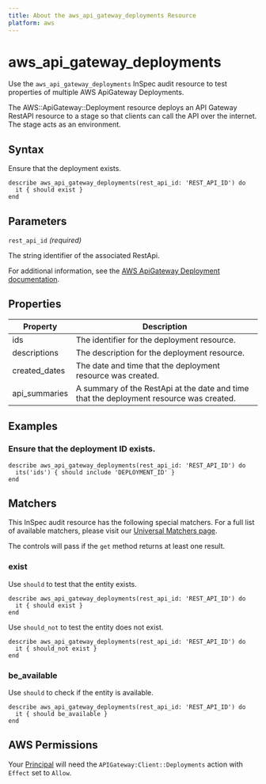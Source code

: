 ```yaml
---
title: About the aws_api_gateway_deployments Resource
platform: aws
---
```


# aws\_api\_gateway\_deployments

Use the `aws_api_gateway_deployments` InSpec audit resource to test properties of multiple AWS ApiGateway Deployments.

The AWS::ApiGateway::Deployment resource deploys an API Gateway RestAPI resource to a stage so that clients can call the API over the internet. The stage acts as an environment.

## Syntax

Ensure that the deployment exists.

    describe aws_api_gateway_deployments(rest_api_id: 'REST_API_ID') do
      it { should exist }
    end

## Parameters

`rest_api_id` _(required)_

The string identifier of the associated RestApi.

For additional information, see the [AWS ApiGateway Deployment documentation](https://docs.aws.amazon.com/AWSCloudFormation/latest/UserGuide/aws-resource-apigateway-deployment.html).

## Properties

| Property | Description|
| --- | --- |
| ids | The identifier for the deployment resource. |
| descriptions | The description for the deployment resource. |
| created_dates | The date and time that the deployment resource was created. |
| api_summaries | A summary of the RestApi at the date and time that the deployment resource was created. |

## Examples

### Ensure that the deployment ID exists.

    describe aws_api_gateway_deployments(rest_api_id: 'REST_API_ID') do
      its('ids') { should include 'DEPLOYMENT_ID' }
    end

## Matchers

This InSpec audit resource has the following special matchers. For a full list of available matchers, please visit our [Universal Matchers page](https://www.inspec.io/docs/reference/matchers/).

The controls will pass if the `get` method returns at least one result.

### exist

Use `should` to test that the entity exists.

    describe aws_api_gateway_deployments(rest_api_id: 'REST_API_ID') do
      it { should exist }
    end

Use `should_not` to test the entity does not exist.

    describe aws_api_gateway_deployments(rest_api_id: 'REST_API_ID') do
      it { should_not exist }
    end

### be_available

Use `should` to check if the entity is available.

    describe aws_api_gateway_deployments(rest_api_id: 'REST_API_ID') do
      it { should be_available }
    end

## AWS Permissions

Your [Principal](https://docs.aws.amazon.com/IAM/latest/UserGuide/intro-structure.html#intro-structure-principal) will need the `APIGateway:Client::Deployments` action with `Effect` set to `Allow`.
